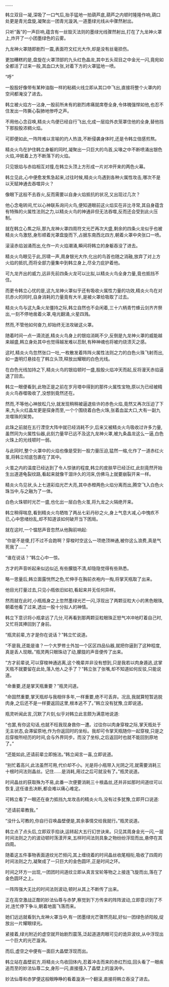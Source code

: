 
……

韩立双目一凝,深吸了一口气后,抬手猛地一拍葫芦底,葫芦之内顿时隆隆作响,葫口处更是青光盘旋,凝聚出一团青光漩涡,一道墨绿光线从中骤然射出。

只听“轰”的一声巨响,蕴含有一丝毁灭法则的墨绿光线骤然射出,打在了九龙神火罩上,炸开了一小团墨绿色的云雾。

九龙神火罩随即剧烈一震,表面符文红光大作,却是没有丝毫损伤。

更加糟糕的是,盘旋在火罩顶部的九头红色晶龙,其中五头双目之中金光一闪,竟宛如全都活了过来一般,其血口大张,对着下方的火罩猛地一喷。

“呼”

一股股好像带有某种油脂一样的粘稠火线立即从其口中飞出,直接将整个火罩内的空间都淹没了进去。

韩立被火焰方一沾身,一股前所未有的剧烈疼痛就席卷全身,令体魄强悍如他,也忍不住发出一阵撕心裂肺地惨呼之声。

不用他心念召唤,精炎火鸟便已经自行飞出,化成一层焰外衣笼罩住他的全身,替他挡下那股股浓稠火焰。

可即便如此,一阵阵难以言喻的灼人热浪,不断侵袭身体时,还是令韩立倍感煎熬。

精炎火鸟在护住韩立身躯的同时,凝聚出一只巨大的鸟首,尖喙之中不断喷涌出银色火焰,冲抵着上方不断落下的火焰。

只见银焰与赤焰相互对撞,在韩立头顶上方形成一片对冲开来的两色火幕。

韩立见此,心中便愈发焦急起来,过往时候,精炎火鸟遇到各种火属性攻击,哪次不是以天赋神通去吞噬异火？

像眼下这般不去吞火,反而需要以自身火焰抵抗的状况,又出现过几次？

他心念电转间,忙以心神联系询问火鸟,便知道眼前这火焰实在非比寻常,其自身蕴含有特殊的火属性法则之力,以精炎火鸟的神通非但无法吞噬,反而还会受到此火压制。

就在韩立心焦之际,那九龙神火罩四周符文光芒再次大盛,剩余的四条火龙似乎也被精炎火鸟激怒,身形顺着光罩盘旋而下,占据东南西北四方,朝着火罩中央张口一喷。

滚滚赤焰汹涌而出,化作一片火焰潮涌,瞬间将韩立的身躯吞没了进去。

精炎火鸟眼见于此,厉啸一声,周身银光大作,化出的鸟首也随之消融,放弃了对上方火焰的抵抗,而将全部力量集中到韩立身上,尽全力庇护着他。

可九龙齐出的威力,远非先前四条火龙可以比拟,以精炎火鸟全身力量,竟也抵挡不住。

而更令韩立心忧的是,这九龙神火罩似乎还有吸收火属性力量的功效,精炎火鸟在对抗赤火的同时,自身消耗的力量竟有大半,是被火罩给吸取了过去。

精炎火鸟与这九条火龙僵持之际,韩立自然也不会闲着,三十六柄青竹蜂云剑齐齐祭出,一刻不停地凿着火罩,电光翻涌,火星四溅。

然而,不管他如何奋力,却始终无法攻破这火罩。

随着时间一点一滴流逝,精炎火鸟身上的银焰消耗不少,反倒是九龙神火罩的威能越来越盛,韩立身处其中也觉得越发难以忍耐,有种神魂也将被灼烧溃灭之感。

这时,精炎火鸟忽然张口一吐,一枚散发着阵阵火属性法则之力的白色火珠飞射而出,如一盏明灯悬挂在了韩立头顶,释放出耀眼的白色光线。

在白色光线加持之下,精炎火鸟的银焰顿时一盛,股股火焰冲天而起,反将漫天赤焰逼退了回去。

韩立一眼便看到,此物正是之前在岁月塔中得到的那件火属性宝物,原以为已经被精炎火鸟吞噬吸收了,没想到竟然还在。

然而,不等他心神放松几分,就发现稍稍被逼退些许的赤色火焰,竟然又再次压迫了下来,九头火红晶龙更是探身而至,一个个围绕着白色火珠,张着血盆大口,大有一副九龙噬珠的架势。

此珠之前就在五行湮空大阵中就已经消耗不少,后来又被精炎火鸟吸收过许多力量,虽然同为火属性仙器,此刻力量早已远不及这九龙神火罩,被九条晶龙这么一逼,白色火珠上的光线顿时一弱。

与此同时,整个火罩中的火焰也像是受到一股力量压迫,猛然一缩,化作了一道赤红火茧,将韩立彻底包裹在了其中。

火茧之内的温度已经达到了令人惊骇的程度,韩立的皮肤早已经泛红,此刻竟然开始生出道道龟裂纹路,看起来就像干涸许久的河床,仿佛马上就要崩裂开来一样。

精炎火鸟见状,头上七道彩焰光芒大亮,其中赤橙两色火焰分离而出,腾空飞入白色火珠当中,与之融为了一体。

白色火珠顿时光芒一盛,也化出一层白色火茧,将九龙之火隔绝开来。

韩立稍得喘息,看到精炎火鸟牺牲了两丛七彩丹砂之火,身上气息大减,心中愧疚不已,心中思绪纷乱,却不知道该如何破开当下困局。

就在这时,一个愠怒声音忽然从他胸前响起:

“你是不是傻,打不过不会跑啊？穿梭时空这么一项绝顶神通,被你这么浪费,真是气死我了……”

“谁在说话？”韩立心中一惊。

方才的声音听起来似远似近,有些朦胧不清,却隐隐觉得有些熟悉。

略一思量后,韩立面露恍然之色,忙伸手在胸前衣袍内一掏,将掌天瓶取了出来。

他目光打量过去,只见小瓶依旧如初,看起来并无任何异样。

然而就在此时,小瓶瓶身之上忽然墨绿光芒一闪,浮现出了两颗豆粒大小的黑色眼珠,朝着他看了过来,透出一股十分拟人的神情。

韩立下意识将小瓶拿远了几分,可再看到那两颗豆粒眼珠正怒气冲冲地盯着自己时,又忙将其捧回到了身前。

“瓶灵前辈,方才是你在说话？”韩立忙说道。

“不是我,还能是谁？一个大罗修士外加一个区区四品仙器,就把你逼到了这种程度,真是丢人现眼。”瓶灵两只眼珠动了动,朦胧的声音便传了出来。

“方才前辈说,可以穿梭神通逃离,这个晚辈并非没有想到,只是我若以肉身遁逃,这掌天瓶不就要留在此处,落入他人之手了？”韩立张了张嘴,却不知道如何反驳,只能说道。

“命重要,还是掌天瓶重要？”瓶灵问道。

“命固然重要,掌天瓶却与我相伴多年,一样重要,绝不可丢弃。况且,我就算短暂逃脱肉身,之后还不是一样要返回这里,根本逃不了。”韩立没有犹豫,立即说道。

瓶灵听闻此言,沉默了片刻,似乎对韩立此言颇为满意地说道:

“也罢,有你这句话,也就不枉我现身救你一遭。过往你以肉身穿梭之际,掌天瓶处于无主状态,会滞留原地,作为你返回时的坐标。我却可令掌天瓶随你一起穿梭,只是之后穿梭所经历的时间,会与外界同步。而没了坐标,之后返回时也就不能回到原地了。”

“还能如此,还请前辈立即施法。”韩立闻言一喜,立即说道。

“别忙着高兴,此法虽然可用,代价却不小。光是将小瓶带入光阴之河,就需要消耗三十根时间法则晶丝。记住……是消耗,用过之后可就没有了。”瓶灵说道。

时间晶丝的获取殊为不易,此番一次便要消耗三十根晶丝,还并非如那时间道纹可以恢复,这任谁去决断,都会难以痛心难定。

可韩立看了一眼还在奋力抵挡九龙攻击的精炎火鸟,没有过多犹豫,立即开口说道:

“还请前辈教我。”

“没什么可教的,你自行召唤晶壁便是,其余事情交给我就行。”瓶灵说道。

韩立点了点头后,立即双手掐诀,运转起大五行幻世诀来。只见其周身金光一闪,一层时间法则之力的波动顿时荡漾开来,五样时间法则具象之物纷纷浮现而出,悬停在其四周。

随着这五件事物表面道纹光芒频闪,其上缠绕着的时间晶丝收尾相衔,吸收了四周的时间法则之力,凝聚成了一只巨大的金色圆环,正是时间之环。

时间之环方一出现,一团团时间道纹立即从真言宝轮等物之上接连飞旋而出,落在了金色圆环之上。

一阵阵强大无比的时间法则波动,顿时从其上不断传了出来。

正在高空激战正酣的妙法仙尊与赤梦,察觉到下方传来的阵阵波动,立即意识到了不对,连忙停下争斗,朝着地面飞落而来。

她们远远就看到九龙神火罩当中,有一团墨绿光芒骤然亮起,好似一团绿色骄阳般,绽放出一片耀眼绿光。

紧接着,绿光附近的虚空就开始剧烈震荡,泛起道道肉眼可见的诡异波纹,从中浮现出一个巨大的光芒漩涡。

而后,虚空之中便有一面巨大晶壁浮现而出。

韩立站在晶壁前方,将精炎火鸟收回体内,忍着冲击而来的赤红烈焰,回头看了一眼疾追而至的妙法仙尊二女,身形一闪,直接撞入了晶壁上的漩涡中。

妙法仙尊和赤梦便这般眼睁睁的看着漩涡一个翻滚,直接将韩立吞没了进去。